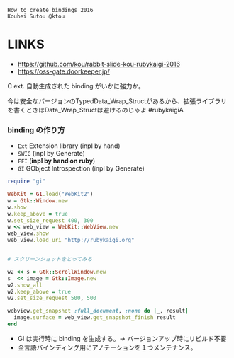 
```
How to create bindings 2016
Kouhei Sutou @ktou
```

LINKS
=======

- https://github.com/kou/rabbit-slide-kou-rubykaigi-2016
- https://oss-gate.doorkeeper.jp/


C ext.
自動生成された binding がいかに強力か。

今は安全なバージョンのTypedData_Wrap_Structがあるから、拡張ライブラリを書くときはData_Wrap_Structは避けるのじゃよ #rubykaigiA

### binding の作り方

- `Ext` Extension library (inpl by hand)
- `SWIG` (inpl by Generate)
- `FFI` (**inpl by hand on ruby**)
- `GI` GObject Introspection (inpl by Generate)


``` ruby
require "gi"

WebKit = GI.load("WebKit2")
w = Gtk::Window.new
w.show
w.keep_above = true
w.set_size_request 400, 300
w << web_view = WebKit::WebView.new
web_view.show
web_view.load_uri "http://rubykaigi.org"


# スクリーンショットをとってみる

w2 << s = Gtk::ScrollWindow.new
s  << image = Gtk::Image.new
w2.show_all
w2.keep_above = true
w2.set_size_request 500, 500

webview.get_snapshot :full_document, :none do |_, result|
  image.surface = web_view.get_snapshot_finish result
end
```

- GI は実行時に binding を生成する。→ バージョンアップ時にリビルド不要
- 全言語バインディング用にアノテーションを１つメンテナンス。
